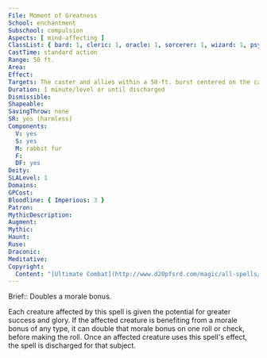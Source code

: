 ```yaml
---
File: Moment of Greatness
School: enchantment
Subschool: compulsion
Aspects: [ mind-affecting ]
ClassList: { bard: 1, cleric: 1, oracle: 1, sorcerer: 1, wizard: 1, psychic: 1 }
CastTime: standard action
Range: 50 ft.
Area: 
Effect: 
Targets: The caster and allies within a 50-ft. burst centered on the caster
Duration: 1 minute/level or until discharged
Dismissible: 
Shapeable: 
SavingThrow: none
SR: yes (harmless)
Components:
  V: yes
  S: yes
  M: rabbit fur
  F: 
  DF: yes
Deity: 
SLALevel: 1
Domains: 
GPCost: 
Bloodline: { Imperious: 3 }
Patron: 
MythicDescription: 
Augment: 
Mythic: 
Haunt: 
Ruse: 
Draconic: 
Meditative: 
Copyright:
  Content: "[Ultimate Combat](http://www.d20pfsrd.com/magic/all-spells/m/moment-of-greatness)"
---
```

Brief:: Doubles a morale bonus.

Each creature affected by this spell is given the potential for greater success and glory. If the affected creature is benefiting from a morale bonus of any type, it can double that morale bonus on one roll or check, before making the roll. Once an affected creature uses this spell's effect, the spell is discharged for that subject.
